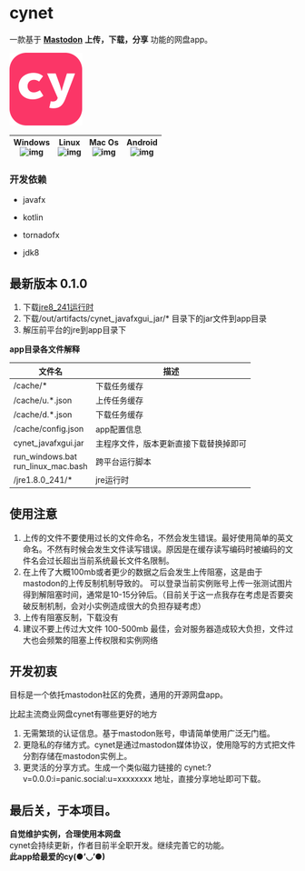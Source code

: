# cynet

一款基于 **[Mastodon](https://github.com/tootsuite/mastodon)**  **上传，下载，分享** 功能的网盘app。  

<article class="logo">
    <img src="https://github.com/hiufebhe7/cynet_javafxgui/blob/master/image/logo3.svg" alt="logo" width="128" height="128" align="bottom" />
</article>

| Windows<br>![img](https://img.shields.io/badge/build-success-green.svg?logo=windows) | Linux<br>![img](https://img.shields.io/badge/build-success-green.svg?logo=linux) | Mac Os<br>![img](https://img.shields.io/badge/build-success-green.svg?logo=apple) | Android<br>![img](https://img.shields.io/badge/build-success-red.svg?logo=android) |
| ------------------------------------------------------------------------------------ | -------------------------------------------------------------------------------- | --------------------------------------------------------------------------------- | --------------------------------------------------------------------------------- |

### 开发依赖

* javafx  

* kotlin  
 
* tornadofx 

* jdk8

## 最新版本 0.1.0

1. 下载[jre8_241运行时](https://github.com/hiufebhe7/cynet_javafxgui/releases/tag/jre)  
2. 下载/out/artifacts/cynet_javafxgui_jar/*  目录下的jar文件到app目录  
3. 解压前平台的jre到app目录下  

**app目录各文件解释**  

| 文件名                                | 描述                  |
| ---------------------------------- | ------------------- |
| /cache/*                            | 下载任务缓存              |
| /cache/u.*.json                            | 上传任务缓存              |
| /cache/d.*.json                            | 下载任务缓存              |
| /cache/config.json                 | app配置信息             |
| cynet_javafxgui.jar                | 主程序文件，版本更新直接下载替换掉即可 |
| run_windows.bat<br>run_linux_mac.bash | 跨平台运行脚本             |
| /jre1.8.0_241/*                    | jre运行时              |

## 使用注意

1. 上传的文件不要使用过长的文件命名，不然会发生错误。最好使用简单的英文命名。不然有时候会发生文件读写错误。原因是在缓存读写编码时被编码的文件名会过长超出当前系统最长文件名限制。
2. 在上传了大概100mb或者更少的数据之后会发生上传阻塞，这是由于mastodon的上传反制机制导致的。
可以登录当前实例账号上传一张测试图片得到解阻塞时间，通常是10-15分钟后。（目前关于这一点我存在考虑是否要突破反制机制，会对小实例造成很大的负担存疑考虑）
3. 上传有阻塞反制，下载没有
4. 建议不要上传过大文件 100-500mb 最佳，会对服务器造成较大负担，文件过大也会频繁的阻塞上传权限和实例网络

## 开发初衷

目标是一个依托mastodon社区的免费，通用的开源网盘app。  

比起主流商业网盘cynet有哪些更好的地方  

1. 无需繁琐的认证信息。基于mastodon账号，申请简单使用广泛无门槛。  
2. 更隐私的存储方式。cynet是通过mastodon媒体协议，使用隐写的方式把文件分割存储在mastodon实例上。  
3. 更灵活的分享方式。生成一个类似磁力链接的 cynet:?v=0.0.0:i=panic.social:u=xxxxxxxx 地址，直接分享地址即可下载。

## 最后关，于本项目。
**自觉维护实例，合理使用本网盘**  
cynet会持续更新，作者目前半全职开发。继续完善它的功能。  
**此app给最爱的cy(●’◡’●)**